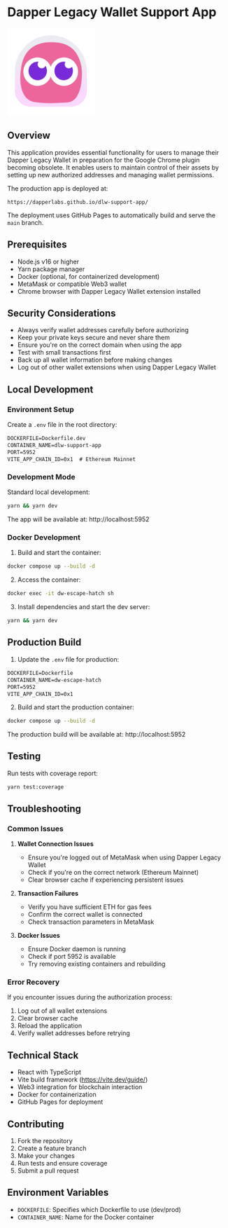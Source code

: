 # Dapper Legacy Wallet Support App

<p align="left">
  <img src="public/dapper-wallet.png" alt="Dapper Labs Logo" width="200"/>
</p>

## Overview
This application provides essential functionality for users to manage their Dapper Legacy Wallet in preparation for the Google Chrome plugin becoming obsolete. It enables users to maintain control of their assets by setting up new authorized addresses and managing wallet permissions.

The production app is deployed at:
```
https://dapperlabs.github.io/dlw-support-app/
```
The deployment uses GitHub Pages to automatically build and serve the `main` branch.

## Prerequisites
- Node.js v16 or higher
- Yarn package manager
- Docker (optional, for containerized development)
- MetaMask or compatible Web3 wallet
- Chrome browser with Dapper Legacy Wallet extension installed

## Security Considerations
- Always verify wallet addresses carefully before authorizing
- Keep your private keys secure and never share them
- Ensure you're on the correct domain when using the app
- Test with small transactions first
- Back up all wallet information before making changes
- Log out of other wallet extensions when using Dapper Legacy Wallet

## Local Development

### Environment Setup
Create a `.env` file in the root directory:

```
DOCKERFILE=Dockerfile.dev
CONTAINER_NAME=dlw-support-app
PORT=5952
VITE_APP_CHAIN_ID=0x1  # Ethereum Mainnet
```

### Development Mode
Standard local development:
```bash
yarn && yarn dev
```
The app will be available at: http://localhost:5952

### Docker Development
1. Build and start the container:
```bash
docker compose up --build -d
```

2. Access the container:
```bash
docker exec -it dw-escape-hatch sh
```

3. Install dependencies and start the dev server:
```bash
yarn && yarn dev
```

## Production Build

1. Update the `.env` file for production:
```
DOCKERFILE=Dockerfile
CONTAINER_NAME=dw-escape-hatch
PORT=5952
VITE_APP_CHAIN_ID=0x1
```

2. Build and start the production container:
```bash
docker compose up --build -d
```

The production build will be available at: http://localhost:5952

## Testing
Run tests with coverage report:
```bash
yarn test:coverage
```

## Troubleshooting

### Common Issues
1. **Wallet Connection Issues**
   - Ensure you're logged out of MetaMask when using Dapper Legacy Wallet
   - Check if you're on the correct network (Ethereum Mainnet)
   - Clear browser cache if experiencing persistent issues

2. **Transaction Failures**
   - Verify you have sufficient ETH for gas fees
   - Confirm the correct wallet is connected
   - Check transaction parameters in MetaMask

3. **Docker Issues**
   - Ensure Docker daemon is running
   - Check if port 5952 is available
   - Try removing existing containers and rebuilding

### Error Recovery
If you encounter issues during the authorization process:
1. Log out of all wallet extensions
2. Clear browser cache
3. Reload the application
4. Verify wallet addresses before retrying

## Technical Stack
- React with TypeScript
- Vite build framework (https://vite.dev/guide/)
- Web3 integration for blockchain interaction
- Docker for containerization
- GitHub Pages for deployment

## Contributing
1. Fork the repository
2. Create a feature branch
3. Make your changes
4. Run tests and ensure coverage
5. Submit a pull request

## Environment Variables
- `DOCKERFILE`: Specifies which Dockerfile to use (dev/prod)
- `CONTAINER_NAME`: Name for the Docker container
